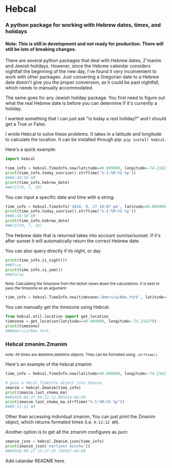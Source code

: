 # Hebcal
### A python package for working with Hebrew dates, times, and holidays

#### Note: This is still in development and not ready for production. There will still be lots of breaking changes.
There are several python packages that deal with Hebrew dates, Z'manim and Jewish holidays. However, since the Hebrew calendar considers nightfall the beginning of the new day, I've found it very inconvenient to work with other packages. Just converting a Gregorian date to a Hebrew date doesn't give you the proper conversion, as it could be past nightfall, which needs to manually accommodated.

The same goes for any Jewish holiday package. You first need to figure out what the real Hebrew date is before you can determine if it's currently a holiday.

I wanted something that I can just ask "is today a rest holiday?" and I should get a True or False.

I wrote Hebcal to solve these problems. It takes in a latitude and longitude to calculate the location.
It can be installed through pip: `pip install hebcal`.

Here's a quick example:
```python
import hebcal

time_info = hebcal.TimeInfo.now(latitude=40.089909, longitude=-74.216270)
print(time_info.today_sunrise().strftime('%-I:%M:%S %p'))
###6:48:58 AM
print(time_info.hebrew_date)
###(5779, 7, 19)
```
You can input a specific date and time with a string:
```python
time_info = hebcal.TimeInfo('2018, 9, 27 10:07 pm', latitude=40.089909, longitude=-74.216270)
print(time_info.today_sunrise().strftime('%-I:%M:%S %p'))
###6:48:58 AM
print(time_info.hebrew_date)
###(5779, 7, 19)
```
The Hebrew date that is returned takes into account sunrise/sunset. If it's after sunset it will automatically return the correct Hebrew date.

You can also query directly if its night, or day
```python
print(time_info.is_night())
###True
print(time_info.is_yom())
###False
```

<sub>
Note: Calculating the timezone from the lat/lon slows down the calculations. It is best to pass the timezone as an argument:</sub>

```python
time_info = hebcal.TimeInfo.now(timezone='America/New_York', latitude=40.089909, longitude=-74.216270)
```
You can manually get the timezone using Hebcal:
```python
from hebcal.util.location import get_location
timezone = get_location(latitude==40.089909, longitude=-74.216270)
print(timezone)
###America/New_York
```


### Hebcal zmanim.Zmanim
<sub>note: All times are datetime.datetime objects. They can be formated using `.strftime()`.</sub>

Here's an example of the hebcal.zmanim
```python
time_info = hebcal.TimeInfo.now(latitude=40.089909, longitude=-74.216270)

# pass a hbcal.TimeInfo object into Zmanim
zmanim = hebcal.Zmanim(time_info)
print(zmanim.last_shema_ma)
###2018-09-27 09:12:12.895624-04:00
print(zmanim.last_shema_ma.strftime("%-I:%M:%S %p"))
###9:12:12 AM
```
Other than accessing individual zmanim, You can just print the Zmanim object, which returns formated times (i.e. `9:12:12 AM`).

Another option is to get all the zmanim configures as json:
```python
zmanim_json = hebcal.Zmanim.json(time_info)
print(zmanim_json['earliest mincha'])
###2018-09-27 13:17:19.756457-04:00
```

Add calandar README here.